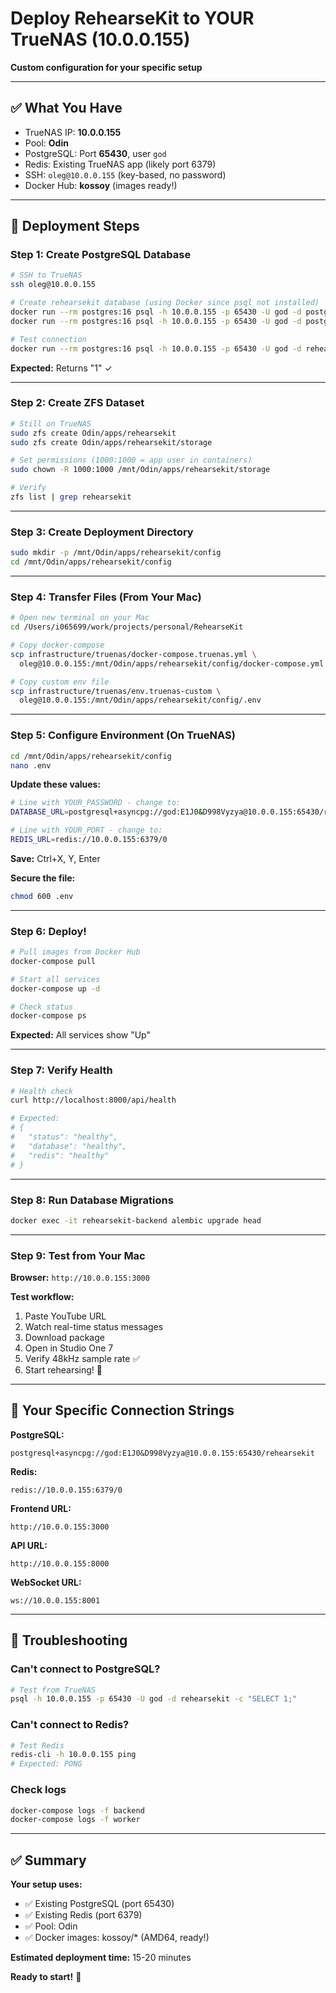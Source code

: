 # Deploy RehearseKit to YOUR TrueNAS (10.0.0.155)

**Custom configuration for your specific setup**

---

## ✅ What You Have

- TrueNAS IP: **10.0.0.155**
- Pool: **Odin**
- PostgreSQL: Port **65430**, user `god`
- Redis: Existing TrueNAS app (likely port 6379)
- SSH: `oleg@10.0.0.155` (key-based, no password)
- Docker Hub: **kossoy** (images ready!)

---

## 🚀 Deployment Steps

### Step 1: Create PostgreSQL Database

```bash
# SSH to TrueNAS
ssh oleg@10.0.0.155

# Create rehearsekit database (using Docker since psql not installed)
docker run --rm postgres:16 psql -h 10.0.0.155 -p 65430 -U god -d postgres -c "CREATE DATABASE rehearsekit;"
docker run --rm postgres:16 psql -h 10.0.0.155 -p 65430 -U god -d postgres -c "GRANT ALL PRIVILEGES ON DATABASE rehearsekit TO god;"

# Test connection
docker run --rm postgres:16 psql -h 10.0.0.155 -p 65430 -U god -d rehearsekit -c "SELECT 1;"
```

**Expected:** Returns "1" ✓

---

### Step 2: Create ZFS Dataset

```bash
# Still on TrueNAS
sudo zfs create Odin/apps/rehearsekit
sudo zfs create Odin/apps/rehearsekit/storage

# Set permissions (1000:1000 = app user in containers)
sudo chown -R 1000:1000 /mnt/Odin/apps/rehearsekit/storage

# Verify
zfs list | grep rehearsekit
```

---

### Step 3: Create Deployment Directory

```bash
sudo mkdir -p /mnt/Odin/apps/rehearsekit/config
cd /mnt/Odin/apps/rehearsekit/config
```

---

### Step 4: Transfer Files (From Your Mac)

```bash
# Open new terminal on your Mac
cd /Users/i065699/work/projects/personal/RehearseKit

# Copy docker-compose
scp infrastructure/truenas/docker-compose.truenas.yml \
  oleg@10.0.0.155:/mnt/Odin/apps/rehearsekit/config/docker-compose.yml

# Copy custom env file
scp infrastructure/truenas/env.truenas-custom \
  oleg@10.0.0.155:/mnt/Odin/apps/rehearsekit/config/.env
```

---

### Step 5: Configure Environment (On TrueNAS)

```bash
cd /mnt/Odin/apps/rehearsekit/config
nano .env
```

**Update these values:**
```bash
# Line with YOUR_PASSWORD - change to:
DATABASE_URL=postgresql+asyncpg://god:E1J0&D998Vyzya@10.0.0.155:65430/rehearsekit

# Line with YOUR_PORT - change to:
REDIS_URL=redis://10.0.0.155:6379/0
```

**Save:** Ctrl+X, Y, Enter

**Secure the file:**
```bash
chmod 600 .env
```

---

### Step 6: Deploy!

```bash
# Pull images from Docker Hub
docker-compose pull

# Start all services
docker-compose up -d

# Check status
docker-compose ps
```

**Expected:** All services show "Up"

---

### Step 7: Verify Health

```bash
# Health check
curl http://localhost:8000/api/health

# Expected:
# {
#   "status": "healthy",
#   "database": "healthy",
#   "redis": "healthy"
# }
```

---

### Step 8: Run Database Migrations

```bash
docker exec -it rehearsekit-backend alembic upgrade head
```

---

### Step 9: Test from Your Mac

**Browser:** `http://10.0.0.155:3000`

**Test workflow:**
1. Paste YouTube URL
2. Watch real-time status messages
3. Download package
4. Open in Studio One 7
5. Verify 48kHz sample rate ✅
6. Start rehearsing! 🎸

---

## 🎯 Your Specific Connection Strings

**PostgreSQL:**
```
postgresql+asyncpg://god:E1J0&D998Vyzya@10.0.0.155:65430/rehearsekit
```

**Redis:**
```
redis://10.0.0.155:6379/0
```

**Frontend URL:**
```
http://10.0.0.155:3000
```

**API URL:**
```
http://10.0.0.155:8000
```

**WebSocket URL:**
```
ws://10.0.0.155:8001
```

---

## 🐛 Troubleshooting

### Can't connect to PostgreSQL?
```bash
# Test from TrueNAS
psql -h 10.0.0.155 -p 65430 -U god -d rehearsekit -c "SELECT 1;"
```

### Can't connect to Redis?
```bash
# Test Redis
redis-cli -h 10.0.0.155 ping
# Expected: PONG
```

### Check logs
```bash
docker-compose logs -f backend
docker-compose logs -f worker
```

---

## ✅ Summary

**Your setup uses:**
- ✅ Existing PostgreSQL (port 65430)
- ✅ Existing Redis (port 6379)
- ✅ Pool: Odin
- ✅ Docker images: kossoy/* (AMD64, ready!)

**Estimated deployment time:** 15-20 minutes

**Ready to start!** 🚀

